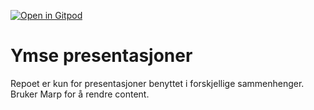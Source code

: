 [![Open in Gitpod](https://gitpod.io/button/open-in-gitpod.svg)](https://gitpod.io/#/https://github.com/knut-erik/presentations)

# Ymse presentasjoner

Repoet er kun for presentasjoner benyttet i forskjellige sammenhenger.
Bruker Marp for å rendre content.
